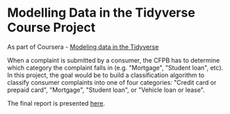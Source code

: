 # Modelling Data in the Tidyverse Course Project

As part of Coursera - [Modeling data in the Tidyverse](https://www.coursera.org/learn/tidyverse-modelling-data)

When a complaint is submitted by a consumer, the CFPB has to determine which category the complaint falls in (e.g. "Mortgage", "Student loan", etc). In this project, the goal would be to build a classification algorithm to classify consumer complaints into one of four categories: "Credit card or prepaid card", "Mortgage", "Student loan", or "Vehicle loan or lease".

The final report is presented [here](https://dillonchewwx.github.io/coursera-mdt-project/CourseProject.html).
